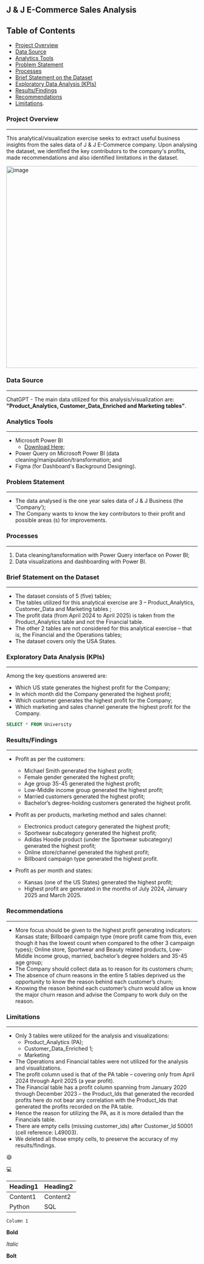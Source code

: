 ## J & J E-Commerce Sales Analysis

## Table of Contents

- [Project Overview](#project-overview)
- [Data Source](#data-source)
- [Analytics Tools](#analytics-tools)
- [Problem Statement](#problem-statement)
- [Processes](#processes)
- [Brief Statement on the Dataset](#brief-statement-on-the-dataset)
- [Exploratory Data Analysis (KPIs)](#exploratory-data-analysis-kpis)
- [Results/Findings](#resultsfindings)
- [Recommendations](#recommendations)
- [Limitations](#limitations).

### Project Overview
---
This analytical/visualization exercise seeks to extract useful business insights from the sales data of J & J E-Commerce company. Upon analysing the dataset, we identified the key contributors to the company's profits, made recommendations and also identified limitations in the dataset. 

<img width="951" height="532" alt="image" src="https://github.com/user-attachments/assets/73b36324-1da4-4d57-a018-a50e54ded8c9" />


### Data Source
---
ChatGPT - The main data utilized for this analysis/visualization are: __"Product_Analytics, Customer_Data_Enriched and Marketing tables"__.

### Analytics Tools
---
- Microsoft Power BI
  - [Download Here](https://microsoft.com);
- Power Query on Microsoft Power BI (data cleaning/manipulation/transformation; and
- Figma (for Dashboard's Background Designing).

### Problem Statement
---
- The data analysed is the one year sales data of J & J Business (the ‘Company’);
- The Company wants to know the key contributors to their profit and possible areas (s) for improvements.

### Processes
---
1. Data cleaning/tansformation with Power Query interface on Power BI;
2. Data visualizations and dashboarding with Power BI.

### Brief Statement on the Dataset
---
- The dataset consists of 5 (five) tables;
- The tables utilized for this analytical exercise are 3 – Product_Analytics, Customer_Data and Marketing tables ;
- The profit data (from April 2024 to April 2025) is taken from the Product_Analytics table and not the Financial table.
- The other 2 tables are not considered for this analytical exercise – that is, the Financial and the Operations tables;
- The dataset covers only the USA States.

### Exploratory Data Analysis (KPIs)
---
Among the key questions answered are:
- Which US state generates the highest profit for the Company;
- In which month did the Company generated the highest profit;
- Which customer generates the highest profit for the Company;
- Which marketing and sales channel generate the highest profit for the Company.

``` sql
SELECT * FROM University
```

### Results/Findings
---
- Profit as per the customers:
  - Michael Smith generated the highest profit;
  - Female gender generated the highest profit;
  - Age group 35-45 generated the highest profit;
  - Low-Middle income group generated the highest profit;
  - Married customers generated the highest profit;
  - Bachelor’s degree-holding customers generated the highest profit.

- Profit as per products, marketing method and sales channel:
  - Electronics product category generated the highest profit;
  - Sportwear subcategory generated the highest profit;
  - Adidas Hoodie product (under the Sportwear subcategory) generated the       highest profit;
  - Online store/channel generated the highest profit;
  - Billboard campaign type generated the highest profit.

- Profit as per month and states:
  - Kansas (one of the US States) generated the highest profit;
  - Highest profit are generated in the months of July 2024, January 2025 and March 2025. 

### Recommendations
---
- More focus should be given to the highest profit generating indicators: Kansas state; Billboard campaign type (more profit came from this, even though it has the lowest count when compared to the other 3 campaign types); Online store, Sportwear and Beauty related products, Low-Middle income group, married, bachelor’s degree holders and 35-45 age group;
- The Company should collect data as to reason for its customers churn;
- The absence of churn reasons in the entire 5 tables deprived us the opportunity to know the reason behind each customer’s churn;
- Knowing the reason behind each customer’s churn would allow us know the major churn reason and advise the Company to work duly on the reason.

### Limitations
---
- Only 3 tables were utilized for the analysis and visualizations:
  - Product_Analytics (PA);
  - Customer_Data_Enriched 1;
  - Marketing
- The Operations and Financial tables were not utilized for the analysis and visualizations.
- The profit column used is that of the PA table – covering only from April 2024 through April 2025 (a year profit).
- The Financial table has a profit column spanning from January 2020 through December 2023 – the Product_Ids that generated the recorded profits here do not bear any correlation with the Product_Ids that generated the profits recorded on the PA table.
- Hence the reason for utilizing the PA, as it is more detailed than the Financials table.
- There are empty cells (missing customer_ids) after Customer_Id 50001 (cell reference: L49003).
- We deleted all those empty cells, to preserve the accuracy of my results/findings.

😄

💻

|Heading1|Heading2|
|--------|---------|
|Content1|Content2|
|Python|SQL|

`Column 1`

**Bold**

*Italic*

__Bolt__
